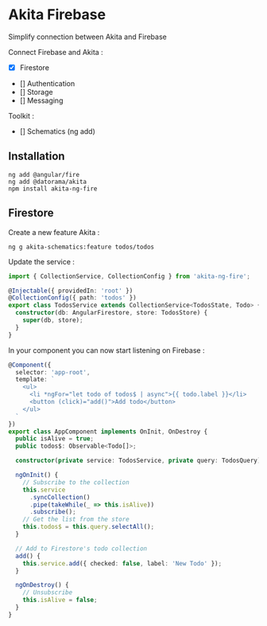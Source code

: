 # Akita Firebase
Simplify connection between Akita and Firebase

Connect Firebase and Akita : 
- [X] Firestore
- [] Authentication
- [] Storage
- [] Messaging

Toolkit : 
- [] Schematics (ng add)

## Installation

```
ng add @angular/fire
ng add @datorama/akita
npm install akita-ng-fire
```

## Firestore
Create a new feature Akita : 
```
ng g akita-schematics:feature todos/todos
```

Update the service : 
```typescript
import { CollectionService, CollectionConfig } from 'akita-ng-fire';

@Injectable({ providedIn: 'root' })
@CollectionConfig({ path: 'todos' })
export class TodosService extends CollectionService<TodosState, Todo> {
  constructor(db: AngularFirestore, store: TodosStore) {
    super(db, store);
  }
}
```

In your component you can now start listening on Firebase : 
```typescript
@Component({
  selector: 'app-root',
  template: `
    <ul>
      <li *ngFor="let todo of todos$ | async">{{ todo.label }}</li>
      <button (click)="add()">Add todo</button>
    </ul>
  `
})
export class AppComponent implements OnInit, OnDestroy {
  public isAlive = true;
  public todos$: Observable<Todo[]>;

  constructor(private service: TodosService, private query: TodosQuery) {}

  ngOnInit() {
    // Subscribe to the collection
    this.service
      .syncCollection()
      .pipe(takeWhile(_ => this.isAlive))
      .subscribe();
    // Get the list from the store
    this.todos$ = this.query.selectAll();
  }

  // Add to Firestore's todo collection
  add() {
    this.service.add({ checked: false, label: 'New Todo' });
  }

  ngOnDestroy() {
    // Unsubscribe
    this.isAlive = false;
  }
}
```
